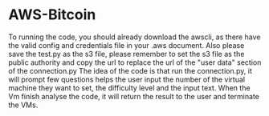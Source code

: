 # AWS-Bitcoin
To running the code, you should already download the awscli, as there have the valid config and credentials file in your .aws document.
Also please save the test.py as the s3 file, please remember to set the s3 file as the public authority and copy the url to replace the url of the "user data" section of the connection.py
The idea of the code is that run the connection.py, it will prompt few questions helps the user input the number of the virtual machine they want to set, the difficulty level and the input text.
When the Vm finish analyse the code, it will return the result to the user and terminate the VMs.

